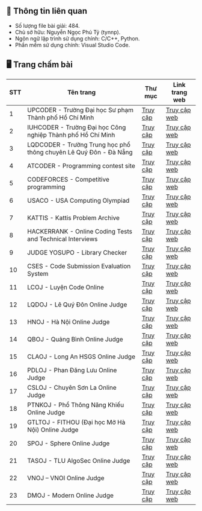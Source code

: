## 📑 Thông tin liên quan
- Số lượng file bài giải: 484.
- Chủ sở hữu: Nguyễn Ngọc Phú Tỷ (tynnp).
- Ngôn ngữ lập trình sử dụng chính: C/C++, Python.
- Phần mềm sử dụng chính: Visual Studio Code.

## 🖥️ Trang chấm bài
| STT | Tên trang | Thư mục | Link trang web |
| --- | --------- | ------- | -------------- |
| 1 | UPCODER - Trường Đại học Sư phạm Thành phố Hồ Chí Minh | [Truy cập](/UPCODER/) | [Truy cập web](http://upcoder.xyz/) |
| 2 | IUHCODER - Trường Đại học Công nghiệp Thành phố Hồ Chí Minh | [Truy cập](/IUHCODER/) | [Truy cập web](https://oj.iuhcoder.com/) |
| 3 | LQDCODER - Trường Trung học phổ thông chuyên Lê Quý Đôn - Đà Nẵng | [Truy cập](/LQDCODER/) | [Truy cập web](http://lequydon.ntucoder.net/) |
| 4 | ATCODER - Programming contest site | [Truy cập](/ATCODER/) | [Truy cập web](https://atcoder.jp/) |
| 5 | CODEFORCES - Competitive programming | [Truy cập](/CODEFORCES/) | [Truy cập web](https://codeforces.com/) |
| 6 | USACO - USA Computing Olympiad | [Truy cập](/USACO/) | [Truy cập web](https://usaco.org/index.php) |
| 7 | KATTIS - Kattis Problem Archive | [Truy cập](/KATTIS/) | [Truy cập web](https://open.kattis.com/) |
| 8 | HACKERRANK - Online Coding Tests and Technical Interviews | [Truy cập](/HACKERRANK/) | [Truy cập web](https://www.hackerrank.com/) | 
| 9 | JUDGE YOSUPO - Library Checker | [Truy cập](/ONLINE%20JUDGE/JUDGE%20YOSUPO/) | [Truy cập web](https://judge.yosupo.jp/) |
| 10 | CSES - Code Submission Evaluation System | [Truy cập](/CSES/) | [Truy cập web](https://cses.fi/) |
| 11 | LCOJ - Luyện Code Online| [Truy cập](/ONLINE%20JUDGE/LCOJ/) | [Truy cập web](https://luyencode.net/) |
| 12 | LQDOJ - Lê Quý Đôn Online Judge | [Truy cập](/ONLINE%20JUDGE/LQDOJ/) | [Truy cập web](https://lqdoj.edu.vn/) |
| 13 | HNOJ - Hà Nội Online Judge | [Truy cập](/ONLINE%20JUDGE/HNOJ/) | [Truy cập web](https://hnoj.edu.vn/) |
| 14 | QBOJ - Quảng Bình Online Judge | [Truy cập](/ONLINE%20JUDGE/QBOJ/) | [Truy cập web](http://qboj.zapto.org/) |
| 15 | CLAOJ - Long An HSGS Online Judge | [Truy cập](/ONLINE%20JUDGE/CLAOJ/) | [Truy cập web](https://claoj.edu.vn/) |
| 16 | PDLOJ - Phan Đăng Lưu Online Judge | [Truy cập](/ONLINE%20JUDGE/PDLOJ/) | [Truy cập web](http://phandangluu.online/) |
| 17 | CSLOJ - Chuyên Sơn La Online Judge | [Truy cập](/ONLINE%20JUDGE/CSLOJ/) | [Truy cập web](http://csloj.ddns.net/)
| 18 | PTNKOJ - Phổ Thông Năng Khiếu Online Judge | [Truy cập](/ONLINE%20JUDGE/PTNKOJ/) | [Truy cập web](http://ptnkoj.com/) |
| 19 | GTLTOJ - FITHOU (Đại học Mở Hà Nội) Online Judge | [Truy cập](/ONLINE%20JUDGE/GTLTOJ/) | [Truy cập web](https://olp.hou.edu.vn/) |
| 20 | SPOJ - Sphere Online Judge | [Truy cập](/ONLINE%20JUDGE/SPOJ/) | [Truy cập web](https://www.spoj.com/) |
| 21 | TASOJ - TLU AlgoSec Online Judge | [Truy cập](/ONLINE%20JUDGE/TASOJ/) | [Truy cập web](https://oj.tlualgosec.com/) |
| 22 | VNOJ – VNOI Online Judge | [Truy cập](/ONLINE%20JUDGE/VNOJ/) | [Truy cập web](https://oj.vnoi.info/) |
| 23 | DMOJ - Modern Online Judge | [Truy cập](/ONLINE%20JUDGE/DMOJ/) | [Truy cập web](https://dmoj.ca/) | 
